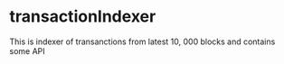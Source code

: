 # transactionIndexer
This is indexer of transanctions from latest 10, 000 blocks and contains some API
